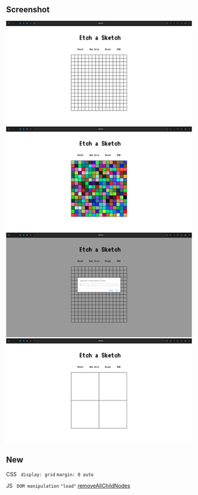 ## Screenshot

<img src = "images/screenshot1.png">

<img src = "images/screenshot2.png">

<img src = "images/screenshot3.png">

<img src = "images/screenshot4.png">

## New 

CSS &nbsp; ```display: grid``` ```margin: 0 auto``` 

JS &nbsp; ```DOM manipulation``` ```"load"``` <a href = "https://www.javascripttutorial.net/dom/manipulating/remove-all-child-nodes/">removeAllChildNodes</a>
